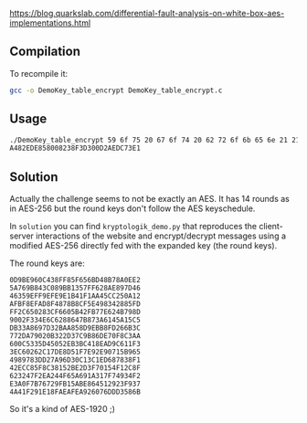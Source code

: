 https://blog.quarkslab.com/differential-fault-analysis-on-white-box-aes-implementations.html

Compilation
-----------

To recompile it:

```bash
gcc -o DemoKey_table_encrypt DemoKey_table_encrypt.c
```

Usage
-----

```bash
./DemoKey_table_encrypt 59 6f 75 20 67 6f 74 20 62 72 6f 6b 65 6e 21 21
A482EDE858008238F3D300D2AEDC73E1
```

Solution
--------

Actually the challenge seems to not be exactly an AES.
It has 14 rounds as in AES-256 but the round keys don't follow the AES keyschedule.

In `solution` you can find `kryptologik_demo.py` that reproduces the client-server interactions of the website and
encrypt/decrypt messages using a modified AES-256 directly fed with the expanded key (the round keys).

The round keys are:
```
0D9BE960C438FF85F656BD48B78A0EE2
5A769B843C089BB1357FF628AE897D46
46359EFF9EFE9E1B41F1AA45CC250A12
AFBF8EFAD8F4878B8CF5E498342885FD
FF2C650283CF6605B42FB77E624B798D
9002F334E6C6288647B873A6145A15C5
DB33A8697D32BAA858D9EBB8FD266B3C
772DA79020B322D37C9B86DE70F8C3AA
600C5335D45052EB3BC418EAD9C611F3
3EC60262C17DE8D51F7E92E90715B965
4989783DD27A96D30C13C1ED687838F1
42ECC85F8C38152BE2D3F70154F12C8F
623247F2EA244F65A691A317F74934F2
E3A0F7B76729FB15ABE864512923F937
4A41F291E18FAEAFEA926076DDD3586B
```

So it's a kind of AES-1920 ;)
